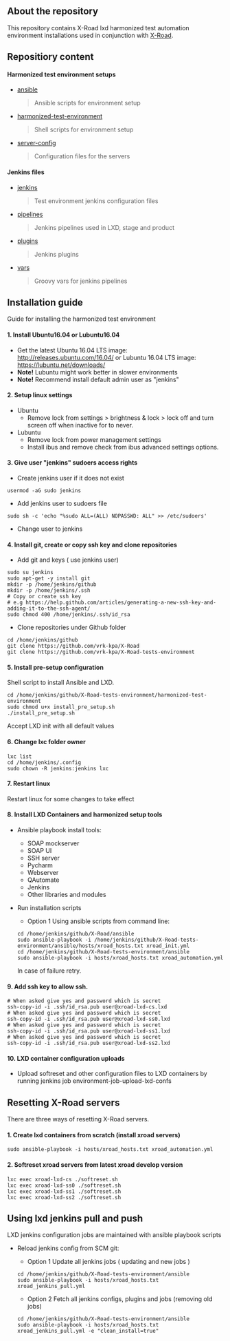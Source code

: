 ## About the repository

This repository contains X-Road lxd harmonized test automation environment installations used in conjunction with [X-Road](https://github.com/vrk-kpa/X-Road).

## Repositiory content

#### Harmonized test environment setups
* [ansible](ansible)
    > Ansible scripts for environment setup
* [harmonized-test-environment](harmonized-test-environment)
    > Shell scripts for environment setup
* [server-config](server-config)
    > Configuration files for the servers

#### Jenkins files
* [jenkins](jenkins)
    > Test environment jenkins configuration files
* [pipelines](pipelines)
    > Jenkins pipelines used in LXD, stage and product
* [plugins](plugins)
    > Jenkins plugins
* [vars](vars)
    > Groovy vars for jenkins pipelines

## Installation guide

Guide for installing the harmonized test environment

#### 1. Install Ubuntu16.04 or Lubuntu16.04
* Get the latest Ubuntu 16.04 LTS image: http://releases.ubuntu.com/16.04/ or Lubuntu 16.04 LTS image: https://lubuntu.net/downloads/
* **Note!** Lubuntu might work better in slower environments
* **Note!** Recommend install default admin user as "jenkins" 

#### 2. Setup linux settings

* Ubuntu 
	* Remove lock from settings > brightness & lock > lock off and turn screen off when inactive for to never.
* Lubuntu 
	* Remove lock from power management settings
	* Install ibus and remove check from ibus advanced settings options.

#### 3. Give user "jenkins" sudoers access rights
* Create jenkins user if it does not exist
```
usermod -aG sudo jenkins
```

* Add jenkins user to sudoers file
```
sudo sh -c 'echo "%sudo ALL=(ALL) NOPASSWD: ALL" >> /etc/sudoers'
```

* Change user to jenkins

#### 4. Install git, create or copy ssh key and clone repositories

* Add git and keys ( use jenkins user)
```
sudo su jenkins
sudo apt-get -y install git
mkdir -p /home/jenkins/github
mkdir -p /home/jenkins/.ssh
# Copy or create ssh key
# e.g https://help.github.com/articles/generating-a-new-ssh-key-and-adding-it-to-the-ssh-agent/
sudo chmod 400 /home/jenkins/.ssh/id_rsa
```

* Clone repositories under Github folder
```
cd /home/jenkins/github
git clone https://github.com/vrk-kpa/X-Road
git clone https://github.com/vrk-kpa/X-Road-tests-environment
```

#### 5. Install pre-setup configuration

Shell script to install Ansible and LXD.
```
cd /home/jenkins/github/X-Road-tests-environment/harmonized-test-environment
sudo chmod u+x install_pre_setup.sh
./install_pre_setup.sh
```

Accept LXD init with all default values

#### 6. Change lxc folder owner

```
lxc list
cd /home/jenkins/.config
sudo chown -R jenkins:jenkins lxc
```

#### 7. Restart linux

Restart linux for some changes to take effect

#### 8. Install LXD Containers and harmonized setup tools

* Ansible playbook install tools:
	* SOAP mockserver
	* SOAP UI
	* SSH server
	* Pycharm
	* Webserver
	* QAutomate
	* Jenkins
	* Other libraries and modules

* Run installation scripts
    * Option 1 Using ansible scripts from command line:
    ```
    cd /home/jenkins/github/X-Road/ansible
    sudo ansible-playbook -i /home/jenkins/github/X-Road-tests-environment/ansible/hosts/xroad_hosts.txt xroad_init.yml
    cd /home/jenkins/github/X-Road-tests-environment/ansible
    sudo ansible-playbook -i hosts/xroad_hosts.txt xroad_automation.yml
    ```
    In case of failure retry.

#### 9. Add ssh key to allow ssh.
```
# When asked give yes and password which is secret
ssh-copy-id -i .ssh/id_rsa.pub user@xroad-lxd-cs.lxd
# When asked give yes and password which is secret
ssh-copy-id -i .ssh/id_rsa.pub user@xroad-lxd-ss0.lxd
# When asked give yes and password which is secret
ssh-copy-id -i .ssh/id_rsa.pub user@xroad-lxd-ss1.lxd
# When asked give yes and password which is secret
ssh-copy-id -i .ssh/id_rsa.pub user@xroad-lxd-ss2.lxd
```

#### 10. LXD container configuration uploads

- Upload softreset and other configuration files to LXD containers by running jenkins job environment-job-upload-lxd-confs

## Resetting X-Road servers

There are three ways of resetting X-Road servers.

#### 1. Create lxd containers from scratch (install xroad servers)
```
sudo ansible-playbook -i hosts/xroad_hosts.txt xroad_automation.yml
```

#### 2. Softreset xroad servers from latest xroad develop version
```
lxc exec xroad-lxd-cs ./softreset.sh
lxc exec xroad-lxd-ss0 ./softreset.sh
lxc exec xroad-lxd-ss1 ./softreset.sh
lxc exec xroad-lxd-ss2 ./softreset.sh
```

## Using lxd jenkins pull and push

LXD jenkins configuration jobs are maintained with ansible playbook scripts

* Reload jenkins config from SCM git:
    * Option 1 Update all jenkins jobs ( updating and new jobs )
    ```
    cd /home/jenkins/github/X-Road-tests-environment/ansible
    sudo ansible-playbook -i hosts/xroad_hosts.txt xroad_jenkins_pull.yml
    ```

    * Option 2 Fetch all jenkins configs, plugins and jobs (removing old jobs)
    ```
    cd /home/jenkins/github/X-Road-tests-environment/ansible
    sudo ansible-playbook -i hosts/xroad_hosts.txt xroad_jenkins_pull.yml -e "clean_install=true"
    ```
